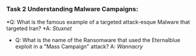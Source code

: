 ### Task 2 Understanding Malware Campaigns:
*Q: What is the famous example of a targeted attack-esque Malware that targeted Iran?
*A: *Stuxnet*
* Q: What is the name of the Ransomware that used the Eternalblue exploit in a "Mass Campaign" attack?
A: *Wannacry*
  
  
  


  
